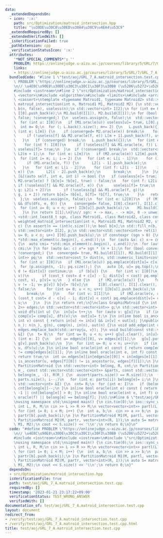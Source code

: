 ```yaml
---
data:
  _extendedDependsOn:
  - icon: ':x:'
    path: src/Optimization/matroid_intersection.hpp
    title: "\u30DE\u30C8\u30ED\u30A4\u30C9\u4EA4\u53C9"
  _extendedRequiredBy: []
  _extendedVerifiedWith: []
  _isVerificationFailed: true
  _pathExtension: cpp
  _verificationStatusIcon: ':x:'
  attributes:
    '*NOT_SPECIAL_COMMENTS*': ''
    PROBLEM: https://onlinejudge.u-aizu.ac.jp/courses/library/5/GRL/7/GRL_7_A
    links:
    - https://onlinejudge.u-aizu.ac.jp/courses/library/5/GRL/7/GRL_7_A
  bundledCode: "#line 1 \"test/aoj/GRL_7_A.matroid_intersection.test.cpp\"\n#define\
    \ PROBLEM \"https://onlinejudge.u-aizu.ac.jp/courses/library/5/GRL/7/GRL_7_A\"\
    \n// \u4E8C\u90E8\u30DE\u30C3\u30C1\u30F3\u30B0 (\u5206\u5272+\u5206\u5272)\n\
    #include <iostream>\n#line 2 \"src/Optimization/matroid_intersection.hpp\"\n#include\
    \ <vector>\n#include <algorithm>\n#include <limits>\n#include <array>\n#include\
    \ <cassert>\ntemplate <typename Matroid1, typename Matroid2> std::vector<int>\
    \ matroid_intersection(int n, Matroid1 M1, Matroid2 M2) {\n std::vector<bool>\
    \ b(n, false), useless(n);\n std::vector<int> I[2];\n for (int e= 0; e < n; e++)\
    \ I[0].push_back(e);\n M1.build(I[1]), M2.build(I[1]);\n for (bool converged=\
    \ false; !converged;) {\n  useless.assign(n, false);\n  std::vector L(1, std::vector<int>());\n\
    \  for (int u: I[0])\n   if (M1.oracle(u)) useless[u]= true, L[0].push_back(u);\n\
    \  int m= 0;\n  for (; L.back().size(); m+= 2) {\n   L.push_back({});\n   for\
    \ (int e: L[m]) {\n    if (converged= M2.oracle(e)) break;\n    for (int f: I[1])\n\
    \     if (!useless[f] && M2.oracle(f, e)) L[m + 1].push_back(f), useless[f]= true;\n\
    \   }\n   if (converged) break;\n   L.push_back({});\n   for (int e: L[m + 1])\n\
    \    for (int f: I[0])\n     if (!useless[f] && M1.oracle(e, f)) L[m + 2].push_back(f),\
    \ useless[f]= true;\n  }\n  if (!converged) break;\n  std::vector<std::vector<int>>\
    \ L2(m + 1);\n  for (int e: L[m])\n   if (M2.oracle(e)) L2[m].push_back(e);\n\
    \  for (int i= m; i; i-= 2) {\n   for (int e: L[i - 1])\n    for (int f: L2[i])\n\
    \     if (M1.oracle(e, f)) {\n      L2[i - 1].push_back(e);\n      break;\n  \
    \   }\n   for (int e: L[i - 2])\n    for (int f: L2[i - 1])\n     if (M2.oracle(f,\
    \ e)) {\n      L2[i - 2].push_back(e);\n      break;\n     }\n  }\n  auto dfs=\
    \ [&](auto self, int e, int i) -> bool {\n   if (useless[e]= true; i == m) return\
    \ M2.oracle(e) ? (b[e]= !b[e], true) : false;\n   for (int f: L2[i + 1])\n   \
    \ if (!useless[f] && M2.oracle(f, e)) {\n     useless[f]= true;\n     for (int\
    \ g: L2[i + 2])\n      if (!useless[g] && M1.oracle(f, g))\n       if (self(self,\
    \ g, i + 2)) return b[e]= !b[e], b[f]= !b[f], true;\n    }\n   return false;\n\
    \  };\n  useless.assign(n, false);\n  for (int e: L2[0])\n   if (M1.oracle(e)\
    \ && dfs(dfs, e, 0)) {\n    converged= false, I[0].clear(), I[1].clear();\n  \
    \  for (int u= 0; u < n; u++) I[b[u]].push_back(u);\n    M1.build(I[1]), M2.build(I[1]);\n\
    \   }\n }\n return I[1];\n}\n// sgn: + -> max, - -> min, 0 -> unweighted\ntemplate\
    \ <std::int_least8_t sgn, class Matroid1, class Matroid2, class cost_t> std::vector<std::vector<int>>\
    \ weighted_matroid_intersection(int n, Matroid1 M1, Matroid2 M2, std::vector<cost_t>\
    \ c) {\n assert(n == (int)c.size());\n bool b[n];\n std::fill_n(b, n, false);\n\
    \ std::vector<int> I[2], p;\n std::vector<std::vector<int>> ret(1);\n for (int\
    \ u= 0; u < n; u++) I[0].push_back(u);\n if constexpr (sgn > 0) {\n  auto cmx=\
    \ *std::max_element(c.begin(), c.end());\n  for (auto &x: c) x-= cmx;\n } else\
    \ {\n  auto cmi= *std::min_element(c.begin(), c.end());\n  for (auto &x: c) x-=\
    \ cmi;\n }\n for (auto &x: c) x*= sgn * (n + 1);\n for (bool converged= false;\
    \ !converged;) {\n  converged= true, M1.build(I[1]), M2.build(I[1]);\n  std::priority_queue<std::pair<cost_t,\
    \ int>> pq;\n  std::vector<cost_t> dist(n, std::numeric_limits<cost_t>::lowest());\n\
    \  for (int u: I[0])\n   if (M1.oracle(u)) pq.emplace(dist[u]= c[u] - 1, u);\n\
    \  for (p.assign(n, -1); pq.size();) {\n   auto [d, u]= pq.top();\n   if (pq.pop();\
    \ d != dist[u]) continue;\n   if (b[u]) {\n    for (int v: I[0])\n     if (M1.oracle(u,\
    \ v))\n      if (cost_t cost= d + c[v] - 1; dist[v] < cost) pq.emplace(dist[v]=\
    \ cost, v), p[v]= u;\n   } else {\n    if (M2.oracle(u)) {\n     for (int v= u;\
    \ v != -1; v= p[v]) b[v]= !b[v];\n     I[0].clear(), I[1].clear(), converged=\
    \ false;\n     for (int u= 0; u < n; u++) I[b[u]].push_back(u);\n     ret.emplace_back(I[1]);\n\
    \     break;\n    }\n    for (int v: I[1])\n     if (M2.oracle(v, u))\n      if\
    \ (cost_t cost= d - c[v] - 1; dist[v] < cost) pq.emplace(dist[v]= cost, v), p[v]=\
    \ u;\n   }\n  }\n }\n return ret;\n}\nclass GraphicMatroid {\n int n, t;\n std::vector<std::array<int,\
    \ 2>> edges;\n std::vector<std::vector<int>> g;\n std::vector<int> comp, in, out;\n\
    \ void dfs(int u) {\n  in[u]= t++;\n  for (auto v: g[u])\n   if (in[v] == -1)\
    \ comp[v]= comp[u], dfs(v);\n  out[u]= t;\n }\n inline bool is_ancestor(int u,\
    \ int v) const { return in[u] <= in[v] && in[v] < out[u]; }\npublic:\n GraphicMatroid(int\
    \ n_): n(n_), g(n), comp(n), in(n), out(n) {}\n void add_edge(int u, int v) {\
    \ edges.emplace_back(std::array{u, v}); }\n void build(const std::vector<int>\
    \ &I) {\n  t= 0;\n  for (int u= 0; u < n; u++) g[u].clear(), in[u]= -1;\n  for\
    \ (int e: I) {\n   int u= edges[e][0], v= edges[e][1];\n   g[u].push_back(v),\
    \ g[v].push_back(u);\n  }\n  for (int u= 0; u < n; u++)\n   if (in[u] == -1) comp[u]=\
    \ u, dfs(u);\n }\n inline bool oracle(int e) const { return comp[edges[e][0]]\
    \ != comp[edges[e][1]]; }\n inline bool oracle(int e, int f) const {\n  if (oracle(f))\
    \ return true;\n  int u= edges[e][in[edges[e][0]] < in[edges[e][1]]];\n  return\
    \ is_ancestor(u, edges[f][0]) != is_ancestor(u, edges[f][1]);\n }\n};\nstruct\
    \ PartitionMatroid {\n std::vector<int> belong, R, cnt;\n PartitionMatroid(int\
    \ m_, const std::vector<std::vector<int>> &parts, const std::vector<int> &R_):\
    \ belong(m_, -1), R(R_) {\n  assert(parts.size() == R.size());\n  for (int i=\
    \ parts.size(); i--;)\n   for (int e: parts[i]) belong[e]= i;\n }\n void build(const\
    \ std::vector<int> &I) {\n  cnt= R;\n  for (int e: I)\n   if (belong[e] != -1)\
    \ cnt[belong[e]]--;\n }\n inline bool oracle(int e) const { return belong[e] ==\
    \ -1 || cnt[belong[e]] > 0; }\n inline bool oracle(int e, int f) const { return\
    \ oracle(f) || belong[e] == belong[f]; }\n};\n#line 6 \"test/aoj/GRL_7_A.matroid_intersection.test.cpp\"\
    \nusing namespace std;\nsigned main() {\n cin.tie(0);\n ios::sync_with_stdio(0);\n\
    \ int L, R, M;\n cin >> L >> R >> M;\n vector<vector<int>> partl(L), partr(R);\n\
    \ for (int i= 0; i < M; i++) {\n  int a, b;\n  cin >> a >> b;\n  partl[a].push_back(i),\
    \ partr[b].push_back(i);\n }\n PartitionMatroid M1(M, partl, vector<int>(L, 1));\n\
    \ PartitionMatroid M2(M, partr, vector<int>(R, 1));\n auto S= matroid_intersection(M,\
    \ M1, M2);\n cout << S.size() << '\\n';\n return 0;\n}\n"
  code: "#define PROBLEM \"https://onlinejudge.u-aizu.ac.jp/courses/library/5/GRL/7/GRL_7_A\"\
    \n// \u4E8C\u90E8\u30DE\u30C3\u30C1\u30F3\u30B0 (\u5206\u5272+\u5206\u5272)\n\
    #include <iostream>\n#include <iostream>\n#include \"src/Optimization/matroid_intersection.hpp\"\
    \nusing namespace std;\nsigned main() {\n cin.tie(0);\n ios::sync_with_stdio(0);\n\
    \ int L, R, M;\n cin >> L >> R >> M;\n vector<vector<int>> partl(L), partr(R);\n\
    \ for (int i= 0; i < M; i++) {\n  int a, b;\n  cin >> a >> b;\n  partl[a].push_back(i),\
    \ partr[b].push_back(i);\n }\n PartitionMatroid M1(M, partl, vector<int>(L, 1));\n\
    \ PartitionMatroid M2(M, partr, vector<int>(R, 1));\n auto S= matroid_intersection(M,\
    \ M1, M2);\n cout << S.size() << '\\n';\n return 0;\n}"
  dependsOn:
  - src/Optimization/matroid_intersection.hpp
  isVerificationFile: true
  path: test/aoj/GRL_7_A.matroid_intersection.test.cpp
  requiredBy: []
  timestamp: '2023-01-21 23:17:22+09:00'
  verificationStatus: TEST_WRONG_ANSWER
  verifiedWith: []
documentation_of: test/aoj/GRL_7_A.matroid_intersection.test.cpp
layout: document
redirect_from:
- /verify/test/aoj/GRL_7_A.matroid_intersection.test.cpp
- /verify/test/aoj/GRL_7_A.matroid_intersection.test.cpp.html
title: test/aoj/GRL_7_A.matroid_intersection.test.cpp
---
```

